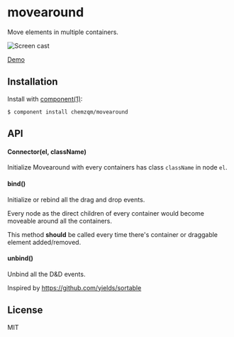 
# movearound

  Move elements in multiple containers.

  ![Screen cast](http://chemzqm.github.io/movearound/screencast.png)

  [Demo](http://chemzqm.github.io/movearound/index.html)

## Installation

  Install with [component(1)](http://component.io):

    $ component install chemzqm/movearound

## API

#### Connector(el, className)

Initialize Movearound with every containers has class `className` in node `el`.


#### bind()

Initialize or rebind all the drag and drop events.

Every node as the direct children of every container would become moveable around all the containers.

This method **should** be called every time there's container or draggable element added/removed.

#### unbind()

Unbind all the D&D events.

Inspired by <https://github.com/yields/sortable>

## License

  MIT

